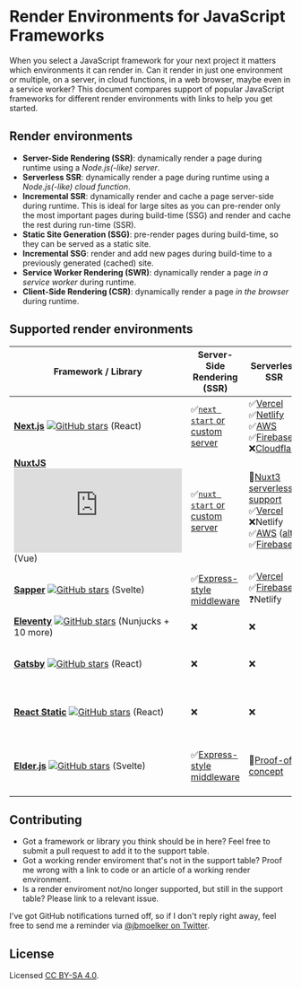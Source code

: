 # Render Environments for JavaScript Frameworks

When you select a JavaScript framework for your next project it matters which environments it can render in. Can it render in just one environment or multiple, on a server, in cloud functions, in a web browser, maybe even in a service worker? This document compares support of popular JavaScript frameworks for different render environments with links to help you get started.


## Render environments

- **Server-Side Rendering (SSR)**: dynamically render a page during runtime using a _Node.js(-like) server_.
- **Serverless SSR**: dynamically render a page during runtime using a _Node.js(-like) cloud function_.
- **Incremental SSR**: dynamically render and cache a page server-side during runtime. This is ideal for large sites as you can pre-render only the most important pages during build-time (SSG) and render and cache the rest during run-time (SSR).
- **Static Site Generation (SSG)**: pre-render pages during build-time, so they can be served as a static site.
- **Incremental SSG**: render and add new pages during build-time to a previously generated (cached) site.
- **Service Worker Rendering (SWR)**: dynamically render a page _in a service worker_ during runtime.
- **Client-Side Rendering (CSR)**: dynamically render a page _in the browser_ during runtime.


## Supported render environments

**Framework / Library** | **Server-Side Rendering (SSR)**  | **Serverless SSR** | **Incremental SSR** | **Static Site Generation (SSG)** | **Incremental SSG** | **Service Worker Rendering (SWR)** | **Client-Side Rendering (CSR)**
--- | --- | --- | --- | --- | --- | --- | ---
[**Next.js**](https://nextjs.org/) [![GitHub stars](https://img.shields.io/github/stars/vercel/next.js.svg?style=social&label=Star&maxAge=2592000)](https://github.com/vercel/next.js) (React) | ✅[`next start` or custom server](https://nextjs.org/docs/advanced-features/custom-server) | ✅[Vercel](https://vercel.com/solutions/nextjs) <br> ✅[Netlify](https://github.com/netlify/next-on-netlify) <br> ✅[AWS](https://github.com/serverless-nextjs/serverless-next.js) <br> ✅[Firebase](https://itnext.io/deploying-next-js-app-to-firebase-functions-eb473791d79e) <br> ❌[Cloudflare](https://github.com/vercel/next.js/issues/6282#issuecomment-502160549) | ✅[Vercel](https://nextjs.org/blog/next-9-5#stable-incremental-static-regeneration) <br> ❌[Netlify](https://github.com/netlify/next-on-netlify#fallbacks-for-pages-with-getstaticpaths) <br> ❌AWS | ✅[`next export`](https://nextjs.org/docs/advanced-features/static-html-export) | ❓ | ❓ |  ✅ universal SPA + routing
[**NuxtJS**](https://nuxtjs.org/) [![GitHub stars](https://img.shields.io/github/stars/nuxt/nuxt.js?style=social&label=Star&maxAge=2592000)](https://github.com/nuxt/nuxt.js) (Vue) | ✅[`nuxt start` or custom server](https://nuxtjs.org/guides/concepts/server-side-rendering/) | 🚧[Nuxt3 serverless support](https://nuxtjs.slides.com/atinux/state-of-nuxt-2020-november#/5/13/7) ✅[Vercel](https://nuxtjs.org/faq/now-deployment/) <br> ❌Netlify <br> ✅[AWS](https://logaretm.com/blog/2019-08-29-cost-effective-serverless-nuxt-js/) ([alt.](https://github.com/serverless/examples/tree/master/aws-node-vue-nuxt-ssr)) <br> ✅[Firebase](https://itnext.io/how-to-create-a-ssr-serverless-app-with-firebase-nuxt-js-in-an-hour-6e6e03d0b3b8) | ❓ |  ✅[`nuxt export` or `nuxt generate`](https://nuxtjs.org/blog/going-full-static/)| ❓ | ❓ |  ✅ universal SPA + routing
[**Sapper**](https://sapper.svelte.dev/) [![GitHub stars](https://img.shields.io/github/stars/sveltejs/sapper.svg?style=social&label=Star&maxAge=2592000)](https://github.com/sveltejs/sapper) (Svelte) | ✅[Express-style middleware](https://sapper.svelte.dev/docs#src_server_js) | ✅[Vercel](https://github.com/thgh/vercel-sapper) <br> ✅[Firebase](https://blog.logrocket.com/build-an-ssr-web-app-with-firebase-functions-hosting-and-svelte-sapper/) <br> ❓Netlify | ❓ | ✅ | ❓ | ❓ |  ✅ universal SPA + routing
[**Eleventy**](https://www.11ty.dev/) [![GitHub stars](https://img.shields.io/github/stars/11ty/eleventy.svg?style=social&label=Star&maxAge=2592000)](https://github.com/11ty/eleventy) (Nunjucks + 10 more) | ❌ | ❌ | ❌ | ✅ | 🚧[In progress](https://github.com/11ty/eleventy/issues/108) | ❌ | ❌ 
[**Gatsby**](https://www.gatsbyjs.com/) [![GitHub stars](https://img.shields.io/github/stars/gatsbyjs/gatsby.svg?style=social&label=Star&maxAge=2592000)](https://github.com/gatsbyjs/gatsby) (React) | ❌ | ❌ | ❌ | ✅ | ✅[Gatsby Cloud](https://www.gatsbyjs.com/blog/2020-04-22-announcing-incremental-builds/) <br> ✅[Netlify](https://www.netlify.com/blog/2020/04/23/enable-gatsby-incremental-builds-on-netlify/) | ❓ | ✅ universal SPA + routing
[**React Static**](https://github.com/react-static/react-static) [![GitHub stars](https://img.shields.io/github/stars/react-static/react-static.svg?style=social&label=Star&maxAge=2592000)](https://github.com/react-static/react-static) (React) | ❌ | ❌ | ❌ | ✅ | ❌ | ❌ | ✅ universal SPA + routing
[**Elder.js**](https://github.com/Elderjs/elderjs) [![GitHub stars](https://img.shields.io/github/stars/Elderjs/elderjs.svg?style=social&label=Star&maxAge=2592000)](https://github.com/Elderjs/elderjs) (Svelte) | ✅[Express-style middleware](https://github.com/Elderjs/template/blob/1dfb3b2/src/server.js#L27) | 🚧[Proof-of-concept](https://github.com/Elderjs/elderjs/issues/28) | ❓ | ✅ | ❓ | ❓ |  ✅ optional partial hydration (no routing)


## Contributing

- Got a framework or library you think should be in here? Feel free to submit a pull request to add it to the support table.
- Got a working render enviroment that's not in the support table? Proof me wrong with a link to code or an article of a working render environment. 
- Is a render enviroment not/no longer supported, but still in the support table? Please link to a relevant issue.

I've got GitHub notifications turned off, so if I don't reply right away, feel free to send me a reminder via [@jbmoelker on Twitter](https://twitter.com/jbmoelker).


## License

Licensed [CC BY-SA 4.0](https://creativecommons.org/licenses/by-sa/4.0/).
